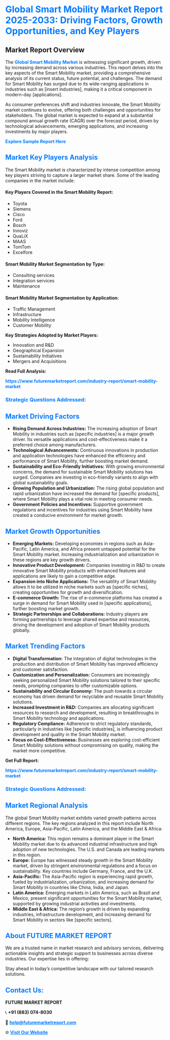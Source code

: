 <h1 style="color: #007BFF;">Global Smart Mobility Market Report 2025-2033: Driving Factors, Growth Opportunities, and Key Players</h1>

<section id="overview">
<h2>Market Report Overview</h2>
<p>The <a href="https://www.futuremarketreport.com/industry-report/smart-mobility-market" style="color: #007BFF; text-decoration: none;"><strong>Global Smart Mobility Market</strong></a> is witnessing significant growth, driven by increasing demand across various industries. This report delves into the key aspects of the Smart Mobility market, providing a comprehensive analysis of its current status, future potential, and challenges. The demand for Smart Mobility has surged due to its wide-ranging applications in industries such as [insert industries], making it a critical component in modern-day [applications].</p>
<p>As consumer preferences shift and industries innovate, the Smart Mobility market continues to evolve, offering both challenges and opportunities for stakeholders. The global market is expected to expand at a substantial compound annual growth rate (CAGR) over the forecast period, driven by technological advancements, emerging applications, and increasing investments by major players.</p>
</section>

<section id="overview">
<p><a href="https://www.futuremarketreport.com/request-sample/reportId=99398" style="color: #007BFF; text-decoration: none;"><strong>Explore Sample Report Here</strong></a></p>
</section>

<section id="key-players">
<h2 style="color: #007BFF;">Market Key Players Analysis</h2>
<p>The Smart Mobility market is characterized by intense competition among key players striving to capture a larger market share. Some of the leading companies in the market include:</p>
<h4>Key Players Covered in the Smart Mobility Report:</h4>
<ul><li>Toyota</li><li>Siemens</li><li>Cisco</li><li>Ford</li><li>Bosch</li><li>Innoviz</li><li>QuaLiX</li><li>MAAS</li><li>TomTom</li><li>Excelfore</li></ul>
<h4>Smart Mobility Market Segmentation by Type:</h4>
<ul><li>Consulting services</li><li>Integration services</li><li>Maintenance</li></ul>

<h4>Smart Mobility Market Segmentation by Application:</h4>
<ul><li>Traffic Management</li><li>Infrastructure</li><li>Mobility Intelligence</li><li>Customer Mobility</li></ul>
<p><strong>Key Strategies Adopted by Market Players:</strong></p>
<ul>
<li>Innovation and R&D</li>
<li>Geographical Expansion</li>
<li>Sustainability Initiatives</li>
<li>Mergers and Acquisitions</li>
</ul>
</section>

<section>
<p><strong>Read Full Analysis: </strong></p><a href="https://www.futuremarketreport.com/industry-report/smart-mobility-market" style="color: #007BFF; text-decoration: none;"><strong>https://www.futuremarketreport.com/industry-report/smart-mobility-market</strong></a>
<h3 style="color: #007BFF;">Strategic Questions Addressed:</h3>
</section>

<section id="driving-factors">
<h2 style="color: #007BFF;">Market Driving Factors</h2>
<ul>
<li><strong>Rising Demand Across Industries:</strong> The increasing adoption of Smart Mobility in industries such as [specific industries] is a major growth driver. Its versatile applications and cost-effectiveness make it a preferred choice among manufacturers.</li>
<li><strong>Technological Advancements:</strong> Continuous innovations in production and application technologies have enhanced the efficiency and performance of Smart Mobility, further boosting market demand.</li>
<li><strong>Sustainability and Eco-Friendly Initiatives:</strong> With growing environmental concerns, the demand for sustainable Smart Mobility solutions has surged. Companies are investing in eco-friendly variants to align with global sustainability goals.</li>
<li><strong>Growing Population and Urbanization:</strong> The rising global population and rapid urbanization have increased the demand for [specific products], where Smart Mobility plays a vital role in meeting consumer needs.</li>
<li><strong>Government Policies and Incentives:</strong> Supportive government regulations and incentives for industries using Smart Mobility have created a conducive environment for market growth.</li>
</ul>
</section>

<section id="growth-opportunities">
<h2 style="color: #007BFF;">Market Growth Opportunities</h2>
<ul>
<li><strong>Emerging Markets:</strong> Developing economies in regions such as Asia-Pacific, Latin America, and Africa present untapped potential for the Smart Mobility market. Increasing industrialization and urbanization in these regions are key growth drivers.</li>
<li><strong>Innovative Product Development:</strong> Companies investing in R&D to create innovative Smart Mobility products with enhanced features and applications are likely to gain a competitive edge.</li>
<li><strong>Expansion into Niche Applications:</strong> The versatility of Smart Mobility allows it to be utilized in niche markets such as [specific niches], creating opportunities for growth and diversification.</li>
<li><strong>E-commerce Growth:</strong> The rise of e-commerce platforms has created a surge in demand for Smart Mobility used in [specific applications], further boosting market growth.</li>
<li><strong>Strategic Partnerships and Collaborations:</strong> Industry players are forming partnerships to leverage shared expertise and resources, driving the development and adoption of Smart Mobility products globally.</li>
</ul>
</section>

<section id="trending-factors">
<h2 style="color: #007BFF;">Market Trending Factors</h2>
<ul>
<li><strong>Digital Transformation:</strong> The integration of digital technologies in the production and distribution of Smart Mobility has improved efficiency and customer satisfaction.</li>
<li><strong>Customization and Personalization:</strong> Consumers are increasingly seeking personalized Smart Mobility solutions tailored to their specific needs, prompting companies to offer customizable options.</li>
<li><strong>Sustainability and Circular Economy:</strong> The push towards a circular economy has driven demand for recyclable and reusable Smart Mobility solutions.</li>
<li><strong>Increased Investment in R&D:</strong> Companies are allocating significant resources to research and development, resulting in breakthroughs in Smart Mobility technology and applications.</li>
<li><strong>Regulatory Compliance:</strong> Adherence to strict regulatory standards, particularly in industries like [specific industries], is influencing product development and quality in the Smart Mobility market.</li>
<li><strong>Focus on Cost-Effectiveness:</strong> Businesses are exploring cost-efficient Smart Mobility solutions without compromising on quality, making the market more competitive.</li>
</ul>
</section>

<section>
<p><strong>Get Full Report: </strong></p><a href="https://www.futuremarketreport.com/industry-report/smart-mobility-market" style="color: #007BFF; text-decoration: none;"><strong>https://www.futuremarketreport.com/industry-report/smart-mobility-market</strong></a>
<h3 style="color: #007BFF;">Strategic Questions Addressed:</h3>
</section>


<section id="regional-analysis">
<h2 style="color: #007BFF;">Market Regional Analysis</h2>
<p>The global Smart Mobility market exhibits varied growth patterns across different regions. The key regions analyzed in this report include North America, Europe, Asia-Pacific, Latin America, and the Middle East & Africa:</p>
<ul>
<li><strong>North America:</strong> This region remains a dominant player in the Smart Mobility market due to its advanced industrial infrastructure and high adoption of new technologies. The U.S. and Canada are leading markets in this region.</li>
<li><strong>Europe:</strong> Europe has witnessed steady growth in the Smart Mobility market, driven by stringent environmental regulations and a focus on sustainability. Key countries include Germany, France, and the U.K.</li>
<li><strong>Asia-Pacific:</strong> The Asia-Pacific region is experiencing rapid growth, fueled by industrialization, urbanization, and increasing demand for Smart Mobility in countries like China, India, and Japan.</li>
<li><strong>Latin America:</strong> Emerging markets in Latin America, such as Brazil and Mexico, present significant opportunities for the Smart Mobility market, supported by growing industrial activities and investments.</li>
<li><strong>Middle East & Africa:</strong> The region’s growth is driven by expanding industries, infrastructure development, and increasing demand for Smart Mobility in sectors like [specific sectors].</li>
</ul>
</section>

<footer>
<h2 style="color: #007BFF;">About FUTURE MARKET REPORT</h2>
<p>We are a trusted name in market research and advisory services, delivering actionable insights and strategic support to businesses across diverse industries. Our expertise lies in offering:</p>

<p>Stay ahead in today’s competitive landscape with our tailored research solutions.</p>

<h2 style="color: #007BFF;">Contact Us:</h2>
<p><strong>FUTURE MARKET REPORT</strong></p>
<p>📞 <strong>+91 (883) 074-8030</strong></p>
<p>📧 <strong><a href="mailto:help@futuremarketreport.com" style="color: #007BFF;">help@futuremarketreport.com</a></strong></p>
<p>🌐 <strong><a href="https://www.futuremarketreport.com/" style="color: #007BFF;">Visit Our Website</a></strong></p>
</footer>